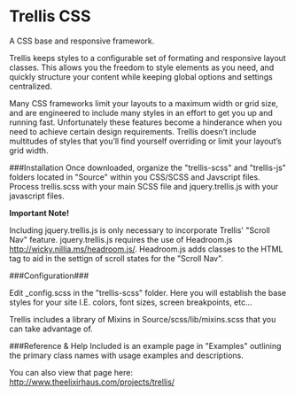 # Trellis CSS
A CSS base and responsive framework.

Trellis keeps styles to a configurable set of formating and responsive layout classes. This allows you the freedom to style elements as you need, and quickly structure your content while keeping global options and settings centralized.

Many CSS frameworks limit your layouts to a maximum width or grid size, and are engineered to include many styles in an effort to get you up and running fast. Unfortunately these features become a hinderance when you need to achieve certain design requirements. Trellis doesn’t include multitudes of styles that you’ll find yourself overriding or limit your layout’s grid width.

###Installation
Once downloaded, organize the "trellis-scss" and "trellis-js" folders located in "Source" within you CSS/SCSS and Javscript files. Process trellis.scss with your main SCSS file and jquery.trellis.js with your javascript files.

**Important Note!**

Including jquery.trellis.js is only necessary to incorporate Trellis' "Scroll Nav" feature. jquery.trellis.js requires the use of Headroom.js http://wicky.nillia.ms/headroom.js/. Headroom.js adds classes to the HTML tag to aid in the settign of scroll states for the "Scroll Nav". 


###Configuration###

Edit _config.scss in the "trellis-scss" folder. Here you will establish the base styles for your site I.E. colors, font sizes, screen breakpoints, etc... 

Trellis includes a library of Mixins in Source/scss/lib/mixins.scss that you can take advantage of.



###Reference & Help
Included is an example page in "Examples" outlining the primary class names with usage examples and descriptions. 

You can also view that page here: http://www.theelixirhaus.com/projects/trellis/
